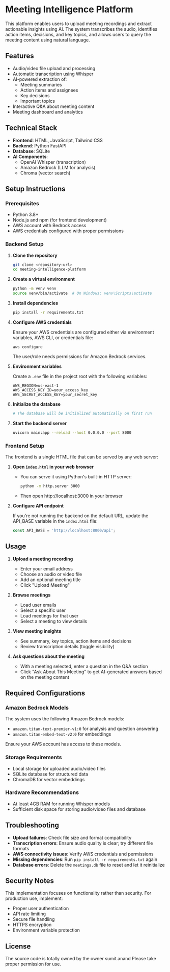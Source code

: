 # Meeting Intelligence Platform

This platform enables users to upload meeting recordings and extract actionable insights using AI. The system transcribes the audio, identifies action items, decisions, and key topics, and allows users to query the meeting content using natural language.

## Features

- Audio/video file upload and processing
- Automatic transcription using Whisper
- AI-powered extraction of:
  - Meeting summaries
  - Action items and assignees
  - Key decisions
  - Important topics
- Interactive Q&A about meeting content
- Meeting dashboard and analytics

## Technical Stack

- **Frontend**: HTML, JavaScript, Tailwind CSS
- **Backend**: Python FastAPI
- **Database**: SQLite
- **AI Components**:
  - OpenAI Whisper (transcription)
  - Amazon Bedrock (LLM for analysis)
  - Chroma (vector search)

## Setup Instructions

### Prerequisites

- Python 3.8+
- Node.js and npm (for frontend development)
- AWS account with Bedrock access
- AWS credentials configured with proper permissions

### Backend Setup

1. **Clone the repository**
   ```bash
   git clone <repository-url>
   cd meeting-intelligence-platform
   ```

2. **Create a virtual environment**
   ```bash
   python -m venv venv
   source venv/bin/activate  # On Windows: venv\Scripts\activate
   ```

3. **Install dependencies**
   ```bash
   pip install -r requirements.txt
   ```

4. **Configure AWS credentials**

   Ensure your AWS credentials are configured either via environment variables, AWS CLI, or credentials file:
   ```
   aws configure
   ```
   The user/role needs permissions for Amazon Bedrock services.

5. **Environment variables**

   Create a `.env` file in the project root with the following variables:
   ```
   AWS_REGION=us-east-1
   AWS_ACCESS_KEY_ID=your_access_key
   AWS_SECRET_ACCESS_KEY=your_secret_key
   ```

6. **Initialize the database**
   ```bash
   # The database will be initialized automatically on first run
   ```

7. **Start the backend server**
   ```bash
   uvicorn main:app --reload --host 0.0.0.0 --port 8000
   ```

### Frontend Setup

The frontend is a single HTML file that can be served by any web server:

1. **Open `index.html` in your web browser**
   - You can serve it using Python's built-in HTTP server:
     ```bash
     python -m http.server 3000
     ```
   - Then open http://localhost:3000 in your browser

2. **Configure API endpoint**
   
   If you're not running the backend on the default URL, update the API_BASE variable in the `index.html` file:
   ```javascript
   const API_BASE = 'http://localhost:8000/api';
   ```

## Usage

1. **Upload a meeting recording**
   - Enter your email address
   - Choose an audio or video file
   - Add an optional meeting title
   - Click "Upload Meeting"

2. **Browse meetings**
   - Load user emails
   - Select a specific user
   - Load meetings for that user
   - Select a meeting to view details

3. **View meeting insights**
   - See summary, key topics, action items and decisions
   - Review transcription details (toggle visibility)

4. **Ask questions about the meeting**
   - With a meeting selected, enter a question in the Q&A section
   - Click "Ask About This Meeting" to get AI-generated answers based on the meeting content

## Required Configurations

### Amazon Bedrock Models

The system uses the following Amazon Bedrock models:
- `amazon.titan-text-premier-v1:0` for analysis and question answering
- `amazon.titan-embed-text-v2:0` for embeddings

Ensure your AWS account has access to these models.

### Storage Requirements

- Local storage for uploaded audio/video files
- SQLite database for structured data
- ChromaDB for vector embeddings

### Hardware Recommendations

- At least 4GB RAM for running Whisper models
- Sufficient disk space for storing audio/video files and database

## Troubleshooting

- **Upload failures**: Check file size and format compatibility
- **Transcription errors**: Ensure audio quality is clear; try different file formats
- **AWS connectivity issues**: Verify AWS credentials and permissions
- **Missing dependencies**: Run `pip install -r requirements.txt` again
- **Database errors**: Delete the `meetings.db` file to reset and let it reinitialize

## Security Notes

This implementation focuses on functionality rather than security. For production use, implement:
- Proper user authentication
- API rate limiting
- Secure file handling
- HTTPS encryption
- Environment variable protection

## License
The source code is totally owned by the owner sumit anand Please take proper permission for use.